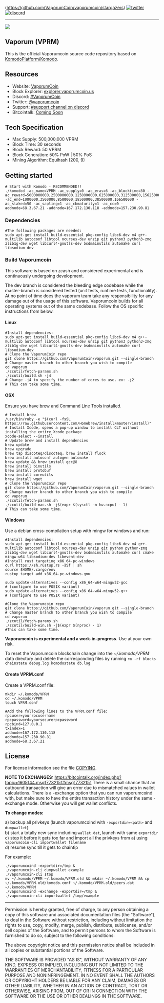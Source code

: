 (https://github.com/VaporumCoin/vaporumcoin/stargazers)
[![twitter](https://img.shields.io/twitter/follow/vaporumcoin?style=social)](https://twitter.com/vaporumcoin)
[![discord](https://img.shields.io/discord/701937565929963581)](https://vaporum.co/discord)

---

![](./doc/imgs/Vaporum-Logo.png)


## Vaporum (VPRM)

This is the official Vaporumcoin source code repository based on [KomodoPlatform/Komodo](https://github.com/KomodoPlatform/komodo).

## Resources

- Website:        [VaporumCoin](https://vaporumcoin.us/)
- Block Explorer: [explorer.vaporumcoin.us](https://explorer.vaporumcoin.us/)
- Discord:        [#VaporumCoin](https://discord.gg/5QchCmWZ)
- Twitter:        [@vaporumcoin](https://twitter.com/VaporumCoin)
- Support:        [#support channel on discord](https://discord.com/channels/1022595531488362527/1022597438822957106)
- Bitcointalk:    [Coming Soon](https://bitcointalk.org)

## Tech Specification
- Max Supply: 500,000,000 VPRM
- Block Time: 30 seconds
- Block Reward: 50 VPRM
- Block Generation: 50% PoW | 50% PoS
- Mining Algorithm: Equihash (200, 9)

## Getting started

```shell
# Start with Komodo - RECOMMENDED!!
./komodod -ac_name=VPRM -ac_supply=0 -ac_eras=6 -ac_blocktime=30 -ac_reward=5000000000,2500000000,1250000000,625000000,312500000,156250000 -ac_end=1000000,3500000,8500000,18500000,38500000,166500000 -ac_staked=50 -ac_sapling=1 -ac_cbmaturity=1 -ac_cc=0 -addnode=68.3.67.21 -addnode=167.172.130.118 -addnode=157.230.90.81
```

### Dependencies

```shell
#The following packages are needed:
sudo apt-get install build-essential pkg-config libc6-dev m4 g++-multilib autoconf libtool ncurses-dev unzip git python3 python3-zmq zlib1g-dev wget libcurl4-gnutls-dev bsdmainutils automake curl libsodium-dev
```

### Build Vaporumcoin

This software is based on zcash and considered experimental and is continuously undergoing development.

The dev branch is considered the bleeding edge codebase while the master-branch is considered tested (unit tests, runtime tests, functionality). At no point of time does the vaporum team take any responsibility for any damage out of the usage of this software.
Vaporumcoin builds for all operating systems out of the same codebase. Follow the OS specific instructions from below.

#### Linux
```shell
#Install dependencies:
sudo apt-get install build-essential pkg-config libc6-dev m4 g++-multilib autoconf libtool ncurses-dev unzip git python3 python3-zmq zlib1g-dev wget libcurl4-gnutls-dev bsdmainutils automake curl libsodium-dev
# Clone the VaporumCoin repo
git clone https://github.com/VaporumCoin/vaporum.git --single-branch
# Change master branch to other branch you wish to compile
cd vaporum
./zcutil/fetch-params.sh
./zcutil/build.sh -j4
# Change -j4 to specify the number of cores to use. ex: -j2
# This can take some time.
```


#### OSX
Ensure you have [brew](https://brew.sh) and Command Line Tools installed.
```shell
# Install brew
/usr/bin/ruby -e "$(curl -fsSL https://raw.githubusercontent.com/Homebrew/install/master/install)"
# Install Xcode, opens a pop-up window to install CLT without installing the entire Xcode package
xcode-select --install
# Update brew and install dependencies
brew update
brew upgrade
brew tap discoteq/discoteq; brew install flock
brew install autoconf autogen automake
brew update && brew install gcc@8
brew install binutils
brew install protobuf
brew install coreutils
brew install wget
# Clone the VaporumCoin repo
git clone https://github.com/VaporumCoin/vaporum.git --single-branch
# Change master branch to other branch you wish to compile
cd vaporum
./zcutil/fetch-params.sh
./zcutil/build-mac.sh -j$(expr $(sysctl -n hw.ncpu) - 1)
# This can take some time.
```

#### Windows
Use a debian cross-compilation setup with mingw for windows and run:
```shell
#Install dependencies:
sudo apt-get install build-essential pkg-config libc6-dev m4 g++-multilib autoconf libtool ncurses-dev unzip git python python-zmq zlib1g-dev wget libcurl4-gnutls-dev bsdmainutils automake curl cmake mingw-w64 libsodium-dev libevent-dev
#Install rust targeting x86_64-pc-windows
curl https://sh.rustup.rs -sSf | sh
source $HOME/.cargo/env
rustup target add x86_64-pc-windows-gnu

sudo update-alternatives --config x86_64-w64-mingw32-gcc
# (configure to use POSIX variant)
sudo update-alternatives --config x86_64-w64-mingw32-g++
# (configure to use POSIX variant)

#Clone the Vaporumcoin repo
git clone https://github.com/VaporumCoin/vaporum.git --single-branch
# Change master branch to other branch you wish to compile
cd vaporum
./zcutil/fetch-params.sh
./zcutil/build-win.sh -j$(expr $(nproc) - 1)
#This can take some time.
```
**Vaporumcoin is experimental and a work-in-progress.** Use at your own risk.

To reset the Vaporumcoin blockchain change into the *~/.komodo/VPRM* data directory and delete the corresponding files by running `rm -rf blocks chainstate debug.log komodostate db.log`

#### Create VPRM.conf

Create a VPRM.conf file:

```
mkdir ~/.komodo/VPRM
cd ~/.komodo/VPRM
touch VPRM.conf

#Add the following lines to the VPRM.conf file:
rpcuser=yourrpcusername
rpcpassword=yoursecurerpcpassword
rpcbind=127.0.0.1
txindex=1
addnode=167.172.130.118
addnode=157.230.90.81
addnode=68.3.67.21

```

License
-------
For license information see the file [COPYING](COPYING).

**NOTE TO EXCHANGES:**
https://bitcointalk.org/index.php?topic=1605144.msg17732151#msg17732151
There is a small chance that an outbound transaction will give an error due to mismatched values in wallet calculations. There is a -exchange option that you can run vaporumcoind with, but make sure to have the entire transaction history under the same -exchange mode. Otherwise you will get wallet conflicts.

**To change modes:**

a) backup all privkeys (launch vaporumcoind with `-exportdir=<path>` and `dumpwallet`)  
b) start a totally new sync including `wallet.dat`, launch with same `exportdir`  
c) stop it before it gets too far and import all the privkeys from a) using `vaporumcoin-cli importwallet filename`  
d) resume sync till it gets to chaintip  

For example:
```shell
./vaporumcoind -exportdir=/tmp &
./vaporumcoin-cli dumpwallet example
./vaporumcoin-cli stop
mv ~/.komodo/VPRM ~/.komodo/VPRM.old && mkdir ~/.komodo/VPRM && cp ~/.komodo/VPRM.old/komodo.conf ~/.komodo/VPRM.old/peers.dat ~/.komodo/VPRM
./vaporumcoind -exchange -exportdir=/tmp &
./vaporumcoin-cli importwallet /tmp/example
```
---


Permission is hereby granted, free of charge, to any person obtaining a copy of this software and associated documentation files (the "Software"), to deal in the Software without restriction, including without limitation the rights to use, copy, modify, merge, publish, distribute, sublicense, and/or sell copies of the Software, and to permit persons to whom the Software is furnished to do so, subject to the following conditions:

The above copyright notice and this permission notice shall be included in all copies or substantial portions of the Software.

THE SOFTWARE IS PROVIDED "AS IS", WITHOUT WARRANTY OF ANY KIND, EXPRESS OR IMPLIED, INCLUDING BUT NOT LIMITED TO THE WARRANTIES OF MERCHANTABILITY, FITNESS FOR A PARTICULAR PURPOSE AND NONINFRINGEMENT. IN NO EVENT SHALL THE AUTHORS OR COPYRIGHT HOLDERS BE LIABLE FOR ANY CLAIM, DAMAGES OR OTHER LIABILITY, WHETHER IN AN ACTION OF CONTRACT, TORT OR OTHERWISE, ARISING FROM, OUT OF OR IN CONNECTION WITH THE SOFTWARE OR THE USE OR OTHER DEALINGS IN THE SOFTWARE.
